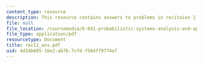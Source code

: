```yaml
---
content_type: resource
description: This resource contains answers to problems in recitaion 11.
file: null
file_location: /coursemedia/6-041-probabilistic-systems-analysis-and-applied-probability-spring-2006/4d34b68516e2ab7b7cfdf564ff9774e7_rec11_ans.pdf
file_type: application/pdf
resourcetype: Document
title: rec11_ans.pdf
uid: 4d34b685-16e2-ab7b-7cfd-f564ff9774e7
---
```

